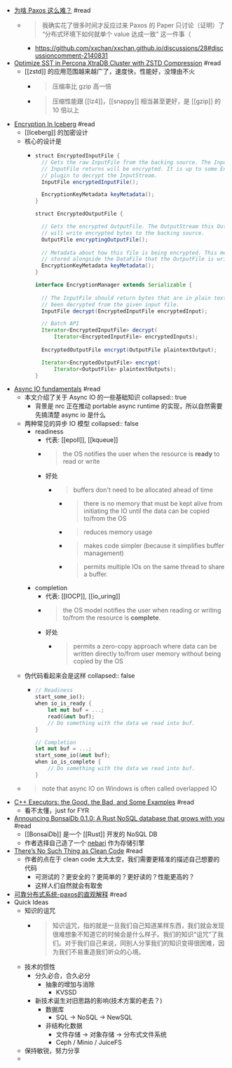 - [为啥 Paxos 这么难？](https://xxchan.github.io/cs/2022/02/09/paxos-hard-zh.html) #read
	- > 我确实花了很多时间才反应过来 Paxos 的 Paper 只讨论（证明）了 “分布式环境下如何就单个 value 达成一致“ 这一件事（
		- https://github.com/xxchan/xxchan.github.io/discussions/28#discussioncomment-2140831
- [Optimize SST in Percona XtraDB Cluster with ZSTD Compression](https://www.percona.com/blog/optimize-sst-in-percona-xtradb-cluster-with-zstd-compression/) #read
	- [[zstd]] 的应用范围越来越广了，速度快，性能好，没理由不火
		- > 压缩率比 gzip 高一倍
		- > 压缩性能跟 [[lz4]]，[[snappy]] 相当甚至更好，是 [[gzip]] 的 10 倍以上
- [Encryption In Iceberg](https://docs.google.com/document/d/1LptmFB7az2rLnou27QK_KKHgjcA5vKza0dWj4h8fkno/edit#heading=h.c0uazu1x5v7n) #read
	- [[Iceberg]] 的加密设计
	- 核心的设计是
		- ```java
		  struct EncryptedInputFile {
		    // Gets the raw InputFile from the backing source. The InputStream this 
		    // InputFile returns will be encrypted. It is up to some EncryptionManager
		    // plugin to decrypt the InputStream.
		    InputFile encryptedInputFile();
		  
		    EncryptionKeyMetadata keyMetadata();
		  }
		  
		  struct EncryptedOutputFile {
		  
		    // Gets the encrypted OutputFile. The OutputStream this OutputFile returns  
		    // will write encrypted bytes to the backing source.
		    OutputFile encryptingOutputFile();
		    
		    // Metadata about how this file is being encrypted. This metadata will be 
		    // stored alongside the DataFile that the OutputFile is writing to.
		    EncryptionKeyMetadata keyMetadata();
		  }
		  
		  interface EncryptionManager extends Serializable {
		    
		    // The InputFile should return bytes that are in plain text, i.e., that have 
		    // been decrypted from the given input file.
		    InputFile decrypt(EncryptedInputFile encryptedInput);
		  
		    // Batch API
		    Iterator<EncryptedInputFile> decrypt(
		        Iterator<EncryptedInputFile> encryptedInputs);
		    
		    EncryptedOutputFile encrypt(OutputFile plaintextOutput);
		  
		    Iterator<EncryptedOutputFile> encrypt(
		        Iterator<OutputFile> plaintextOutputs);
		  }
		  
		  ```
- [Async IO fundamentals](https://www.ncameron.org/blog/async-io-fundamentals/) #read
	- 本文介绍了关于 Async IO 的一些基础知识
	  collapsed:: true
		- 背景是 nrc 正在推动 portable async runtime 的实现，所以自然需要先搞清楚 async io 是什么
	- 两种常见的异步 IO 模型
	  collapsed:: false
		- readiness
			- 代表: [[epoll]], [[kqueue]]
			- > the OS notifies the user when the resource is **ready** to read or write
			- 好处
				- > buffers don't need to be allocated ahead of time
					- > there is no memory that must be kept alive from initiating the IO until the data can be copied to/from the OS
					- > reduces memory usage
					- > makes code simpler (because it simplifies buffer management)
					- > permits multiple IOs on the same thread to share a buffer.
		- completion
			- 代表: [[IOCP]], [[io_uring]]
			- > the OS model notifies the user when reading or writing to/from the resource is **complete**.
			- 好处
				- > permits a zero-copy approach where data can be written directly to/from user memory without being copied by the OS
	- 伪代码看起来会是这样
	  collapsed:: false
		- ```rust
		  // Readiness
		  start_some_io();
		  when io_is_ready {
		      let mut buf = ...;
		      read(&mut buf);
		      // Do something with the data we read into buf.
		  }
		  
		  // Completion
		  let mut buf = ...;
		  start_some_io(&mut buf);
		  when io_is_complete {
		      // Do something with the data we read into buf.
		  }
		  ```
	- > note that async IO on Windows is often called overlapped IO
- [C++ Executors: the Good, the Bad, and Some Examples](https://accu.org/journals/overload/29/164/teodorescu/) #read
	- 看不太懂，just for FYR
- [Announcing BonsaiDb 0.1.0: A Rust NoSQL database that grows with you](https://bonsaidb.io/blog/announcing-bonsaidb-alpha/) #read
	- [[BonsaiDb]] 是一个 [[Rust]] 开发的 NoSQL DB
	- 作者选择自己造了一个 [nebari](https://github.com/khonsulabs/nebari) 作为存储引擎
- [There’s No Such Thing as Clean Code](https://www.steveonstuff.com/2022/01/27/no-such-thing-as-clean-code) #read
	- 作者的点在于 clean code 太大太空，我们需要更精准的描述自己想要的代码
		- 可测试的？更安全的？更简单的？更好读的？性能更高的？
		- 这样人们自然就会有取舍
- [可靠分布式系统-paxos的直观解释](https://blog.openacid.com/algo/paxos/) #read
- Quick Ideas
	- 知识的诅咒
		- > 知识诅咒，指的就是一旦我们自己知道某样东西，我们就会发现很难想象不知道它的时候会是什么样子。我们的知识“诅咒”了我们。对于我们自己来说，同别人分享我们的知识变得很困难，因为我们不易重造我们听众的心境。
	- 技术的惯性
		- 分久必合，合久必分
			- 抽象的增加与消除
				- KVSSD
		- 新技术诞生对旧思路的影响(技术方案的老去？)
			- 数据库
				- SQL -> NoSQL -> NewSQL
			- 非结构化数据
				- 文件存储 -> 对象存储 -> 分布式文件系统
				- Ceph / Minio / JuiceFS
	- 保持敏锐，努力分享
	-